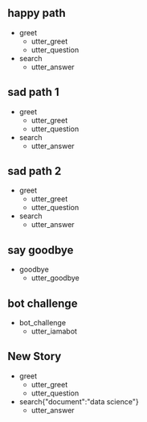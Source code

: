 ## happy path
* greet
  - utter_greet
  - utter_question
* search
  - utter_answer

## sad path 1
* greet
  - utter_greet
  - utter_question
* search
  - utter_answer

## sad path 2
* greet
  - utter_greet
  - utter_question
* search
  - utter_answer

## say goodbye
* goodbye
  - utter_goodbye

## bot challenge
* bot_challenge
  - utter_iamabot

## New Story

* greet
    - utter_greet
    - utter_question
* search{"document":"data science"}
    - utter_answer
